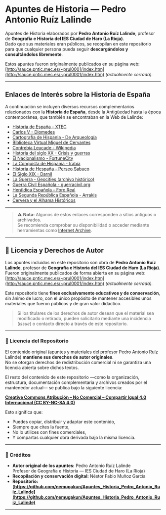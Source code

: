 # Apuntes de Historia — Pedro Antonio Ruíz Lalinde

Apuntes de Historia elaborados por **Pedro Antonio Ruíz Lalinde**, profesor de **Geografía e Historia del IES Ciudad de Haro (La Rioja)**.  
Dado que sus materiales eran públicos, se recopilan en este repositorio para que cualquier persona pueda seguir **descargándolos y consultándolos libremente**.

Estos apuntes fueron originalmente publicados en su página web:  
[http://sauce.pntic.mec.es/~prul0001/index.htm](http://sauce.pntic.mec.es/~prul0001/index.htm) *(actualmente cerrada).*

---

## Enlaces de Interés sobre la Historia de España

A continuación se incluyen diversos recursos complementarios relacionados con la **Historia de España**, desde la Antigüedad hasta la época contemporánea, que también se encontraban en la Web de Lalinde:

- [Historia de España - XTEC](http://www.xtec.es/~jrovira6/index.htm)
- [Carlos V - Diomedes](http://www.diomedes.com/carlosV.htm)
- [Cartografía de Hispania - De Arqueología](http://www.dearqueologia.com/cartografia_hispania.htm)
- [Biblioteca Virtual Miguel de Cervantes](http://www.cervantesvirtual.com/servlet/SirveObras/01593741768922715228813/p0000001.htm)
- [Contrebia Leucade - Wikipedia](http://es.wikipedia.org/wiki/Contrebia_Leucade)
- [Historia del siglo XX - Crisis y guerras](http://www.historiasiglo20.org/crisisAR/)
- [El Nacionalismo - FortuneCity](http://www.fortunecity.es/imaginapoder/humanidades/587/nacionalismo.htm)
- [La Conquista de Hispania - Irabia](http://www.irabia.org/web/hispania/textos/conquista.htm)
- [Historia de Hespaña - Perseo Sabuco](http://perseo.sabuco.com/historia/hespa%C3%B1a.htm)
- [El Siglo XIX - Darnil](http://club.telepolis.com/darnil/Historia/sxix3.htm)
- [La Guerra - Geocities (archivo histórico)](http://www.geocities.com/Athens/Agora/1357/laguerra.htm)
- [Guerra Civil Española - guerracivil.org](http://www.guerracivil.org/)
- [Heráldica Española - Foro Real](http://personales.ya.com/fororeal/heraldic.htm)
- [La Segunda República Española - Arrakis](http://www.arrakis.es/~corcus/republica/index.htm)
- [Cervera y el Alhama Históricos](http://cerverayelalhamahistoricos.es/)

---

> ⚠️ **Nota:** Algunos de estos enlaces corresponden a sitios antiguos o archivados.  
> Se recomienda comprobar su disponibilidad o acceder mediante herramientas como [Internet Archive](https://archive.org/web/).

---

## 📜 Licencia y Derechos de Autor

Los apuntes incluidos en este repositorio son obra de **Pedro Antonio Ruíz Lalinde**, profesor de **Geografía e Historia del IES Ciudad de Haro (La Rioja)**.  
Fueron originalmente publicados de forma abierta en su página web:  
[http://sauce.pntic.mec.es/~prul0001/index.htm](http://sauce.pntic.mec.es/~prul0001/index.htm) *(actualmente cerrada).*

Este repositorio tiene **fines exclusivamente educativos y de conservación**, sin ánimo de lucro, con el único propósito de mantener accesibles unos materiales que fueron públicos y de gran valor didáctico.  

> Si los titulares de los derechos de autor desean que el material sea modificado o retirado, pueden solicitarlo mediante una incidencia (*issue*) o contacto directo a través de este repositorio.

---

### 📘 Licencia del Repositorio

El contenido original (apuntes y materiales del profesor Pedro Antonio Ruíz Lalinde) **mantiene sus derechos de autor originales**.  
No se otorgan derechos de redistribución comercial ni se garantiza una licencia abierta sobre dichos textos.

El resto del contenido de este repositorio —como la organización, estructura, documentación complementaria y archivos creados por el mantenedor actual— se publica bajo la siguiente licencia:

**[Creative Commons Atribución – No Comercial – Compartir Igual 4.0 Internacional (CC BY-NC-SA 4.0)](https://creativecommons.org/licenses/by-nc-sa/4.0/deed.es)**

Esto significa que:
- Puedes copiar, distribuir y adaptar este contenido,  
- Siempre que cites la fuente,  
- No lo utilices con fines comerciales,  
- Y compartas cualquier obra derivada bajo la misma licencia.

---

### 🙏 Créditos

- **Autor original de los apuntes:** Pedro Antonio Ruíz Lalinde  
  Profesor de Geografía e Historia — IES Ciudad de Haro (La Rioja)  
- **Recopilación y conservación digital:** Néstor Fabio Muñoz García
- **Repositorio:** **[https://github.com/nemugakun/Apuntes_Historia_Pedro_Antonio_Ruiz_Lalinde](https://github.com/nemugakun/Apuntes_Historia_Pedro_Antonio_Ruiz_Lalinde)**

---
